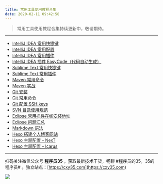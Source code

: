 ```yaml
---
title: 常用工具使用教程合集
date: 2020-02-11 09:42:58
---
```

> 常用工具使用教程合集持续更新中，敬请期待。

---

- [IntelliJ IDEA 常用快捷键](https://www.xuxianfang.com/2019/10/08/tool/idea-keymap/)
- [IntelliJ IDEA 常用配置](https://www.xuxianfang.com/2019/10/22/tool/idea-settings/)
- [IntelliJ IDEA 常用插件](https://www.xuxianfang.com/2020/05/14/tool/idea-plugins/)
- [IntelliJ IDEA 插件 EasyCode（代码自动生成）](https://www.xuxianfang.com/2020/02/18/tool/idea-plugins-easycode/)
- [Sublime Text 常用快捷键](https://www.xuxianfang.com/2020/11/02/tool/sublime-keymap/)
- [Sublime Text 常用插件](https://www.xuxianfang.com/2020/11/02/tool/sublime-plugins/)
- [Maven 常用命令](https://www.xuxianfang.com/2018/06/05/tool/maven-command/)
- [Maven 实战](https://www.xuxianfang.com/2018/06/02/tool/maven-in-action/)
- [Git 安装](https://www.xuxianfang.com/2020/02/05/tool/git-install/)
- [Git 常用命令](https://www.xuxianfang.com/2020/02/07/tool/git-command/)
- [Git 配置 SSH keys](https://www.xuxianfang.com/2020/02/10/tool/git-ssh/)
- [SVN 目录使用规范](https://www.xuxianfang.com/2018/04/02/tool/svn-dir/)
- [Eclipse 常用插件在线安装地址](https://www.xuxianfang.com/2018/04/04/tool/eclipse-plugins/)
- [Eclipse 问题汇总](https://www.xuxianfang.com/2018/04/06/tool/eclipse-error/)
- [Markdown 语法](https://www.xuxianfang.com/2019/10/24/tool/markdown-grammar/)
- [Hexo 搭建个人博客网站](https://www.xuxianfang.com/2019/09/19/tool/hexo/)
- [Hexo 主题配置 - NexT](https://www.xuxianfang.com/2019/09/20/tool/hexo-theme-next/)
- [Hexo 主题配置 - Icarus](https://www.xuxianfang.com/2020/01/20/tool/hexo-theme-icarus/)


---

扫码关注微信公众号 **程序员35** ，获取最新技术干货，畅聊 #程序员的35，35的程序员# 。独立站点：[https://cxy35.com](https://cxy35.com)

![](https://oscimg.oschina.net/oscnet/up-285838b9c516db5bb1ba760f292f2346078.JPEG)